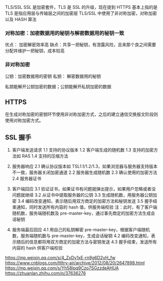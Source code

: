 <!-- @format -->

TLS/SSL
SSL 是加密套件，TLS 是 SSL 的升级，现在提到 HTTPS 基本上指的是 TLS
是指应用层与传输层之间的加密层
TLS/SSL 中使用了非对称加密，对称加密以及 HASH 算法

### 对称加密：加密数据用的秘钥与解密数据用的秘钥一致

优点： 加密解密效率高
缺点：共享一把秘钥，有泄露风险，且来那个良之间需要分配并维护一把秘钥，成本较高

### 非对称加密

公钥：加密数据用的密钥
私钥： 解密数据用的秘钥

私钥能解开公钥加密的数据；公钥能解开私钥加密的数据

## HTTPS

在生成对称加密的密钥环节使用非对称加密方式，之后的建立通信交换报文阶段则使用对称加密方式。

## SSL 握手

1. 客户端发送请求
   1.1 支持的协议版本
   1.2 客户端生成的随机数
   1.3 支持的加密方法如 RAS
   1.4 支持的压缩方法

2. 服务器响应
   2.1 确认协议版本如 TSL1.1/1.2/1.3，如果浏览器与服务器支持版本不一致，服务器关闭加密通道
   2.2 服务器生成随机数
   2.3 确认使用的加密方法
   2.4 服务器证书

3. 客户端回应
   3.1 验证证书，如果证书有问题就弹出提示，如果用户忽略或者没问题就继续
   3.2 从证书中提取服务器的公钥
   3.3 生成随机数，用服务器公钥加密
   3.4 编码改变通知，表示随后用双方商定的加密方法和秘钥发送
   3.5 握手结束通知，同时发送所有内容的 hash 值，供服务端校验
   注：此时，有了客户端随机数，服务端随机数及 pre-master-key，通过事先商定的加密方法生成会话秘钥
4. 服务端最后回应
   4.1 用自己的私钥解密 pre-master-key，根据客户端随机数，服务端随机数与 pre-master-key，生成会话秘钥
   4.2 编码改变通知，表示随后的信息都将用双方商定的加密方法与密钥发送
   4.3 握手结束，发送所有内容的 hash 供客户端校验

https://mp.weixin.qq.com/s/4_ZxDy1xE-rn9g6D2yH_fw
https://www.cnblogs.com/ttltry-air/archive/2012/08/20/2647898.html
https://mp.weixin.qq.com/s/Yh58lpq9Czo7SGzzdeAHUA
https://zhuanlan.zhihu.com/p/37636276
